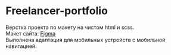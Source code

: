 <h1>Freelancer-portfolio</h1>
Верстка проекта по макету на чистом html и scss.<br>
Макет сайта: <a href="https://www.figma.com/file/NlH3naDNbp8x1rGeS27GLy/Freelancer-portfolio?node-id=0%3A1&t=m2dPG3irwtNyauAj-0" target="_blank">Figma</a><br>
Выполнена адаптация для мобильных устройств с мобильной навигацией.